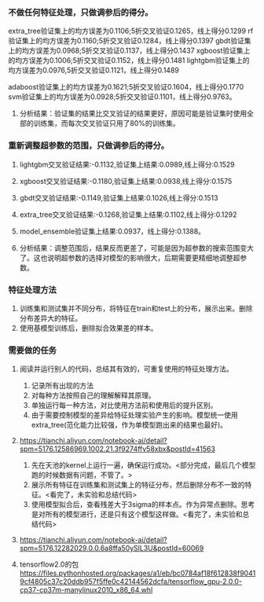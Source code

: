 ### 不做任何特征处理，只做调参后的得分。
extra\_tree验证集上的均方误差为0.1106;5折交叉验证0.1265，线上得分0.1299
rf验证集上的均方误差为0.1160;5折交叉验证0.1284，线上得分0.1397
gbdt验证集上的均方误差为0.0968;5折交叉验证0.1137，线上得分0.1437
xgboost验证集上的均方误差为0.1006;5折交叉验证0.1152，线上得分0.1481
lightgbm验证集上的均方误差为0.0976,5折交叉验证0.1121，线上得分0.1489

adaboost验证集上的均方误差为0.1621;5折交叉验证0.1604，线上得分0.1770
svm验证集上的均方误差为0.0928;5折交叉验证0.1101，线上得分0.9763。

1. 分析结果：验证集的结果比交叉验证的结果更好，原因可能是验证集时使用全部的训练集，而每次交叉验证只用了80%的训练集。

### 重新调整超参数的范围，只做调参后的得分。
1. lightgbm交叉验证结果:-0.1132,验证集上结果:0.0989,线上得分:0.1529
2. xgboost交叉验证结果:-0.1180,验证集上结果:0.0938,线上得分:0.1575
3. gbdt交叉验证结果:-0.1149,验证集上结果:0.1026,线上得分:0.1513
4. extra_tree交叉验证结果:-0.1268,验证集上结果:0.1102,线上得分:0.1292
5. model_ensemble验证集上结果:0.0937，线上得分:0.1388。

6. 分析结果：调整范围后，结果反而更差了，可能是因为超参数的搜索范围变大了。这也说明超参数的选择对模型的影响很大，后期需要更精细地调整超参数。 


### 特征处理方法
1. 训练集和测试集并不同分布，将特征在train和test上的分布，展示出来。删除分布差异大的特征。
2. 使用基模型训练后，删除拟合效果差的样本。

### 需要做的任务
1. 阅读并运行别人的代码，总结其有效的，可重复使用的特征处理方法。
	1. 记录所有出现的方法
	2. 对每种方法按照自己的理解解释其原理。
	3. 单独运行每一种方法，对比使用方法前和使用后的提升区别。
	4. 由于需要控制模型的差异给特征处理实验产生的影响。模型统一使用extra_tree(范化能力比较强，作为单模型跑出来的结果也最好)。
2. https://tianchi.aliyun.com/notebook-ai/detail?spm=5176.12586969.1002.21.3f9274ffv58xbx&postId=41563 
	1. 先在天池的kernel上运行一遍，确保运行成功。<部分完成，最后几个模型跑的时候数据有问题，不管了。>
	2. 展示所有特征在训练集和测试集上的特征分布，然后删除分布不一致的特征。<看完了，未实验和总结代码>
	3. 使用模型拟合后，查看残差大于3sigma的样本点。作为异常点删除。思考是对所有的模型进行，还是只有这个模型这样做。<看完了，未实验和总结代码>
	
3. https://tianchi.aliyun.com/notebook-ai/detail?spm=5176.12282029.0.0.6a8ffa50ySlL3U&postId=60069

4. tensorflow2.0的包 https://files.pythonhosted.org/packages/a1/eb/bc0784af18f612838f90419cf4805c37c20ddb957f5ffe0c42144562dcfa/tensorflow_gpu-2.0.0-cp37-cp37m-manylinux2010_x86_64.whl


